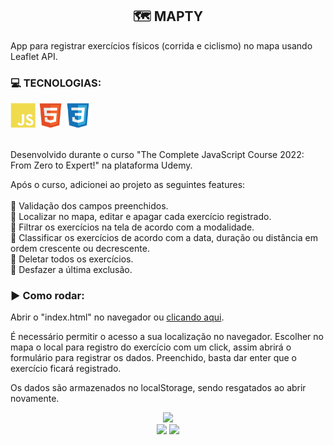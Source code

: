 <h2 align="center"> 🗺 MAPTY </h2>
<div>
    <p> App para registrar exercícios físicos (corrida e ciclismo) no mapa usando Leaflet API.</p>
    <h3>💻 TECNOLOGIAS:</h3>
    <img  alt="Js" width="40" src="https://raw.githubusercontent.com/devicons/devicon/master/icons/javascript/javascript-plain.svg">
    <img  alt="HTML" width="40" src="https://raw.githubusercontent.com/devicons/devicon/master/icons/html5/html5-original.svg">
    <img  alt="CSS" width="40" src="https://raw.githubusercontent.com/devicons/devicon/master/icons/css3/css3-original.svg">
    <br/><br/>
    <p>Desenvolvido durante o curso "The Complete JavaScript Course 2022: From Zero to Expert!" na plataforma Udemy. </P>
    <p>Após o curso, adicionei ao projeto as seguintes features:
    <br/><br/>
    🔸 Validação dos campos preenchidos. <br/>
    🔸 Localizar no mapa, editar e apagar cada exercício registrado. <br/>
    🔸 Filtrar os exercícios na tela de acordo com a modalidade.<br/>
    🔸 Classificar os exercícios de acordo com a data, duração ou distância em ordem crescente ou decrescente. <br/>
    🔸 Deletar todos os exercícios. <br/>
    🔸 Desfazer a última exclusão. 
    </p>
</div>

<h3>▶ Como rodar:</h3>
<div>
    <p>Abrir o "index.html" no navegador ou <a href="https://bncblnc.github.io/mapty/">clicando aqui</a>.</p>
    <p>É necessário permitir o acesso a sua localização no navegador. Escolher no mapa o local para registro do exercício com um click, assim abrirá o formulário para registrar os dados. Preenchido, basta dar enter que o exercício ficará registrado.</p>
  <p>Os dados são armazenados no localStorage, sendo resgatados ao abrir novamente.</p>
</div>

<div align="center">
    <a href="https://github.com/bncblnc"><img height="80" src="https://avatars.githubusercontent.com/u/108829137?v=4"></a>
   <br/><a href="https://www.linkedin.com/in/bncblnc/" target="_blank"><img src="https://img.shields.io/badge/-LinkedIn-%230077B5?style=for-the-badge&logo=linkedin&logoColor=white" target="_blank"></a>
   <a href="https://www.twitch.tv/bb_chan_" target="_blank"><img src="https://img.shields.io/badge/Twitch-9146FF?style=for-the-badge&logo=twitch&logoColor=white" target="_blank"></a> 
</div>
